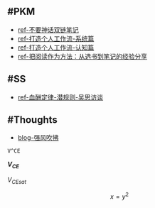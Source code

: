
## #PKM

- [ref-不要神话双链笔记](PKM-不要神话双链笔记.md)
- [ref-打造个人工作流-系统篇](PKM-打造个人工作流-系统篇.md)
- [ref-打造个人工作流-认知篇](PKM-打造个人工作流-认知篇.md)
- [ref-把阅读作为方法：从选书到笔记的经验分享](PKM-把阅读作为方法：从选书到笔记的经验分享.md)

## #SS

- [ref-血酬定律-潜规则-吴思访谈](SS-血酬定律-潜规则-吴思访谈.md)

## #Thoughts

- [blog-强风吹拂](Thoughts-「强风吹拂」-何谓强大.md)

`V^CE`

_**V<sub>CE</sub>**_

$V_{CEsat}$

$$ x = y ^2 $$
